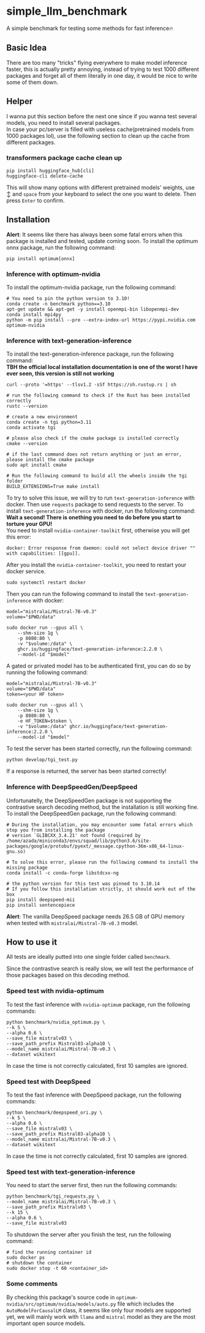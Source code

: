 # simple_llm_benchmark
A simple benchmark for testing some methods for fast inference🔥


## Basic Idea
There are too many "tricks" flying everywhere to make model inference faster, this is actually pretty annoying, instead of trying to test 1000 different packages and forget all of them literally in one day, it would be nice to write some of them down.

## Helper
I wanna put this section before the next one since if you wanna test several models, you need to install several packages.  
In case your pc/server is filled with useless cache(pretrained models from 1000 packages lol), use the following section to clean up the cache from different packages.

### transformers package cache clean up
```shell
pip install huggingface_hub[cli]
huggingface-cli delete-cache
```
This will show many options with different pretrained models' weights, use ↕️ and `space` from your keyboard to select the one you want to delete. Then press `Enter` to confirm.

## Installation 
__Alert__: It seems like there has always been some fatal errors when this package is installed and tested, update coming soon.
To install the optimum onnx package, run the following command:
```shell
pip install optimum[onnx]
```
### Inference with optimum-nvidia
To install the optimum-nvidia package, run the following command:
```shell
# You need to pin the python version to 3.10!
conda create -n benchmark python==3.10 
apt-get update && apt-get -y install openmpi-bin libopenmpi-dev
conda install mpi4py 
python -m pip install --pre --extra-index-url https://pypi.nvidia.com optimum-nvidia
```

### Inference with text-generation-inference
To install the text-generation-inference package, run the following command:   
__TBH the official local installation documentation is one of the worst I have ever seen, this version is still not working__
```shell
curl --proto '=https' --tlsv1.2 -sSf https://sh.rustup.rs | sh

# run the following command to check if the Rust has been installed correctly
rustc --version

# create a new environment
conda create -n tgi python=3.11
conda activate tgi

# please also check if the cmake package is installed correctly
cmake --version

# if the last command does not return anything or just an error, please install the cmake package
sudo apt install cmake

# Run the following command to build all the wheels inside the tgi folder
BUILD_EXTENSIONS=True make install
```

To try to solve this issue, we will try to run `text-generation-inference` with docker. Then use `requests` package to send requests to the server. 
To install `text-generation-inference` with docker, run the following command:
__Wait a second! There is onething you need to do before you start to torture your GPU!__    
You need to install `nvidia-container-toolkit` first, otherwise you will get this error:
```shell
docker: Error response from daemon: could not select device driver "" with capabilities: [[gpu]].
```
After you install the `nvidia-container-toolkit`, you need to restart your docker service.
```shell
sudo systemctl restart docker
```

Then you can run the following command to install the `text-generation-inference` with docker:
```shell
model="mistralai/Mistral-7B-v0.3"
volume="$PWD/data"

sudo docker run --gpus all \
    --shm-size 1g \
    -p 8080:80 \
    -v "$volume:/data" \
    ghcr.io/huggingface/text-generation-inference:2.2.0 \
    --model-id "$model"
```

A gated or privated model has to be authenticated first, you can do so by running the following command:
```shell
model="mistralai/Mistral-7B-v0.3"
volume="$PWD/data"
token=<your HF token>

sudo docker run --gpus all \
    --shm-size 1g \
    -p 8080:80 \
    -e HF_TOKEN=$token \
    -v "$volume:/data" ghcr.io/huggingface/text-generation-inference:2.2.0 \
    --model-id "$model"
```

To test the server has been started correctly, run the following command:
```shell
python develop/tgi_test.py 
```
If a response is returned, the server has been started correctly!

### Inference with DeepSpeedGen/DeepSpeed
Unfortunatelly, the DeepSpeedGen package is not supporting the contrastive search decoding method, but the installation is still working fine.
To install the DeepSpeedGen package, run the following command:
```shell
# During the installation, you may encounter some fatal errors which stop you from installing the package
# version `GLIBCXX_3.4.21' not found (required by /home/azada/miniconda3/envs/squad/lib/python3.6/site-packages/google/protobuf/pyext/_message.cpython-36m-x86_64-linux-gnu.so)

# To solve this error, please run the following command to install the missing package
conda install -c conda-forge libstdcxx-ng

# the python version for this test was pinned to 3.10.14
# If you follow this installation strictly, it should work out of the box
pip install deepspeed-mii
pip install sentencepiece
```
__Alert__: The vanilla DeepSpeed package needs 26.5 GB of GPU memory when tested with `mistralai/Mistral-7B-v0.3` model. 

## How to use it
All tests are ideally putted into one single folder called `benchmark`. 

Since the contrastive search is really slow, we will test the performance of those packages based on this decoding method.

### Speed test with nvidia-optimum
To test the fast inference with `nvidia-optimum` package, run the following commands:
```shell
python benchmark/nvidia_optimum.py \
--k 5 \
--alpha 0.6 \
--save_file mistralv03 \
--save_path_prefix Mistral03-alpha10 \
--model_name mistralai/Mistral-7B-v0.3 \
--dataset wikitext
```
In case the time is not correctly calculated, first 10 samples are ignored.

### Speed test with DeepSpeed
To test the fast inference with DeepSpeed package, run the following commands:
```shell
python benchmark/deepspeed_ori.py \
--k 5 \
--alpha 0.6 \
--save_file mistralv03 \
--save_path_prefix Mistral03-alpha10 \
--model_name mistralai/Mistral-7B-v0.3 \
--dataset wikitext
```
In case the time is not correctly calculated, first 10 samples are ignored.

### Speed test with text-generation-inference
You need to start the server first, then run the following commands:
```shell
python benchmark/tgi_requests.py \
--model_name mistralai/Mistral-7B-v0.3 \
--save_path_prefix Mistralv03 \
--k 15 \
--alpha 0.6 \
--save_file mistralv03
```
To shutdown the server after you finish the test, run the following command:
```shell
# find the running container id
sudo docker ps
# shutdown the container
sudo docker stop -t 60 <container_id>
```

### Some comments
By checking this package's source code in `optimum-nvidia/src/optimum/nvidia/models/auto.py` file which includes the `AutoModelForCausalLM` class, it seems like only four models are supported yet, we will mainly work with `llama` and `mistral` model as they are the most important open source models.

